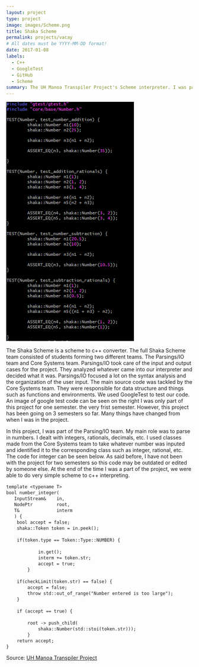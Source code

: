 ```yaml
---
layout: project
type: project
image: images/Scheme.png
title: Shaka Scheme
permalink: projects/vacay
# All dates must be YYYY-MM-DD format!
date: 2017-01-08
labels:
  - C++
  - GoogleTest
  - GitHub
  - Scheme
summary: The UH Manoa Transpiler Project's Scheme interpreter. I was part of the Parsings/IO Team.
---
```


<img class="ui medium right floated rounded image" src="../images/googletest.png">

The Shaka Scheme is a scheme to c++ converter. The full Shaka Scheme team consisted of students forming two different teams. The Parsings/IO team and Core Systems team. Parsings/IO took care of the input and output cases for the project. They analyzed whatever came into our interpreter and decided what it was. Parsings/IO focused a lot on the syntax analysis and the organization of the user input. The main source code was tackled by the Core Systems team. They were responsible for data structure and things such as functions and environments. We used GoogleTest to test our code. An image of google test code can be seen on the right I was only part of this project for one semester. the very frist semester. However, this project has been going on 3 semesters so far. Many things have changed from when I was in the project.

In this project, I was part of the Parsing/IO team. My main role was to parse in numbers. I dealt with integers, rationals, decimals, etc. I used classes made from the Core Systems team to take whatever number was inputed and identified it to the corresponding class such as integer, rational, etc. The code for integer can be seen below. As said before, I have not been with the project for two semesters so this code may be outdated or edited by someone else. At the end of the time I was a part of the project, we were able to do very simple scheme to c++ interpreting.
```
template <typename T>
bool number_integer(
   InputStream&    in,
   NodePtr         root,
   T&              interm
   ) {
	bool accept = false;
	shaka::Token token = in.peek();
	
	if(token.type == Token::Type::NUMBER) {
		
      	  	in.get();
        	interm += token.str;
        	accept = true;
    	}	

	if(checkLimit(token.str) == false) {
		accept = false;
		throw std::out_of_range("Number entered is too large");
	}

  	if (accept == true) {

		root -> push_child(
        	shaka::Number(std::stoi(token.str)));
    	}
   	return accept;
}
```



Source: <a href="https://github.com/uhmanoa-transpiler-project/shaka-scheme"><i class="large github icon"></i>UH Manoa Transpiler Project</a>
